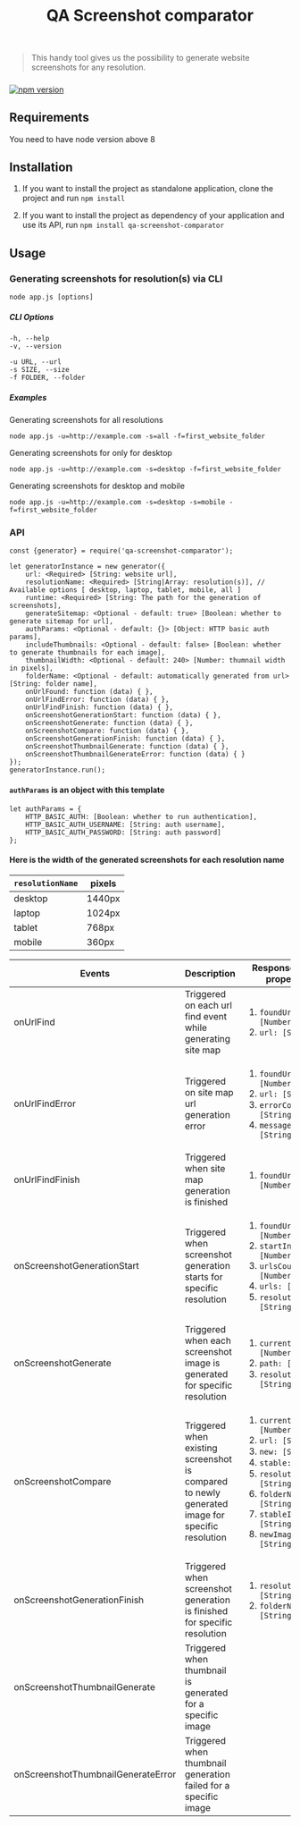 <p align="center">
    <h1 align="center">
    QA Screenshot comparator
    </h1>
    <br>
</p>

> This handy tool gives us the possibility to generate website screenshots for any resolution.

###

[![npm version](https://badge.fury.io/js/1.0.3.svg)](https://www.npmjs.com/package/qa-screenshot-comparator)

## Requirements

You need to have node version above 8

## Installation

1. If you want to install the project as standalone application, clone the project and run `npm install`

2. If you want to install the project as dependency of your application and use its API, run `npm install qa-screenshot-comparator`

## Usage

### Generating screenshots for resolution(s) via CLI

```
node app.js [options]
```
##### CLI Options

    -h, --help
    -v, --version

    -u URL, --url
    -s SIZE, --size
    -f FOLDER, --folder

##### Examples
Generating screenshots for all resolutions
```
node app.js -u=http://example.com -s=all -f=first_website_folder
```

Generating screenshots for only for desktop
```
node app.js -u=http://example.com -s=desktop -f=first_website_folder
```

Generating screenshots for desktop and mobile
```
node app.js -u=http://example.com -s=desktop -s=mobile -f=first_website_folder
```

### API
```node
const {generator} = require('qa-screenshot-comparator');

let generatorInstance = new generator({
    url: <Required> [String: website url],
    resolutionName: <Required> [String|Array: resolution(s)], // Available options [ desktop, laptop, tablet, mobile, all ]
    runtime: <Required> [String: The path for the generation of screenshots],
    generateSitemap: <Optional - default: true> [Boolean: whether to generate sitemap for url],
    authParams: <Optional - default: {}> [Object: HTTP basic auth params],
    includeThumbnails: <Optional - default: false> [Boolean: whether to generate thumbnails for each image],
    thumbnailWidth: <Optional - default: 240> [Number: thumnail width in pixels],
    folderName: <Optional - default: automatically generated from url> [String: folder name],
    onUrlFound: function (data) { },
    onUrlFindError: function (data) { },
    onUrlFindFinish: function (data) { },
    onScreenshotGenerationStart: function (data) { },
    onScreenshotGenerate: function (data) { },
    onScreenshotCompare: function (data) { },
    onScreenshotGenerationFinish: function (data) { },
    onScreenshotThumbnailGenerate: function (data) { },
    onScreenshotThumbnailGenerateError: function (data) { }
});
generatorInstance.run();
```

#### `authParams` is an object with this template
```node
let authParams = {
    HTTP_BASIC_AUTH: [Boolean: whether to run authentication],
    HTTP_BASIC_AUTH_USERNAME: [String: auth username],
    HTTP_BASIC_AUTH_PASSWORD: [String: auth password]
};
```

#### Here is the width of the generated screenshots for each resolution name

| `resolutionName`  | pixels |
-----------|-------
| desktop  | 1440px |
| laptop   | 1024px |
| tablet   | 768px  |
| mobile   | 360px  |

<table>
    <tr>
        <th>Events</th>
        <th>Description</th>
        <th>Response object properties</th>
    </tr>
    <tbody>
    <tr>
        <td>onUrlFind</td>
        <td>Triggered on each url find event while generating site map</td>
        <td>
            <ol>
                <li><code>foundUrlCount: [Number]</code></li>
                <li><code>url: [String]</code></li>
            </ol>
        </td>
    </tr>
    <tr>
        <td>onUrlFindError</td>
        <td>Triggered on site map url generation error</td>
        <td>
            <ol>
                 <li><code>foundUrlCount: [Number]</code></li>
                 <li><code>url: [String]</code></li>
                 <li><code>errorCode: [String]</code></li>
                 <li><code>message: [String]</code></li>
            </ol>
        </td>
    </tr>
    <tr>
        <td>onUrlFindFinish</td>
        <td>Triggered when site map generation is finished</td>
        <td>
                    <ol>
                         <li><code>foundUrlCount: [Number]</code></li>
                    </ol>
                </td>
    </tr>
    <tr>
        <td>onScreenshotGenerationStart</td>
        <td>Triggered when screenshot generation starts for specific resolution</td>
        <td>
                    <ol>
                         <li><code>foundUrlCount: [Number]</code></li>
                         <li><code>startIndex: [Number]</code></li>
                         <li><code>urlsCount: [Number]</code></li>
                         <li><code>urls: [Array]</code></li>
                         <li><code>resolutionName: [String]</code></li>
                    </ol>
                </td>
    </tr>
    <tr>
        <td>onScreenshotGenerate</td>
        <td>Triggered when each screenshot image is generated for specific resolution</td>
        <td>
                    <ol>
                         <li><code>currentUrlIndex: [Number]</code></li>
                         <li><code>path: [String]</code></li>
                         <li><code>resolutionName: [String]</code></li>
                    </ol>
                </td>
    </tr>
    <tr>
        <td>onScreenshotCompare</td>
        <td>Triggered when existing screenshot is compared to newly generated image for specific resolution</td>
        <td>
                    <ol>
                         <li><code>currentUrlIndex: [Number]</code></li>
                         <li><code>url: [String]</code></li>
                         <li><code>new: [String]</code></li>
                         <li><code>stable: [String]</code></li>
                         <li><code>resolutionName: [String]</code></li>
                         <li><code>folderName: [String]</code></li>
                         <li><code>stableImage: [String]</code></li>
                         <li><code>newImage: [String]</code></li>
                    </ol>
                </td>
    </tr>
    <tr>
        <td>onScreenshotGenerationFinish</td>
        <td>Triggered when screenshot generation is finished for specific resolution</td>
        <td>
            <ol>
                <li><code>resolutionName: [String]</code></li>
                <li><code>folderName: [String]</code></li>
            </ol>
        </td>
    </tr>
    <tr>
        <td>onScreenshotThumbnailGenerate</td>
        <td>Triggered when thumbnail is generated for a specific image</td>
        <td></td>
    </tr>
    <tr>
        <td>onScreenshotThumbnailGenerateError</td>
        <td>Triggered when thumbnail generation failed for a specific image</td>
        <td></td>
    </tr>
    </tbody>
</table>